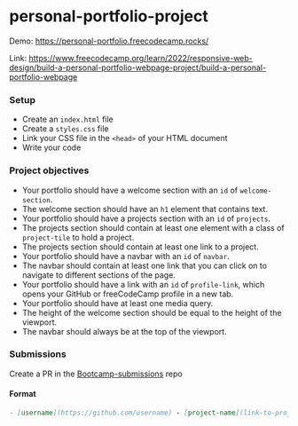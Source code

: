 # personal-portfolio-project

Demo: https://personal-portfolio.freecodecamp.rocks/

Link: https://www.freecodecamp.org/learn/2022/responsive-web-design/build-a-personal-portfolio-webpage-project/build-a-personal-portfolio-webpage

### Setup

- Create an `index.html` file
- Create a `styles.css` file
- Link your CSS file in the `<head>` of your HTML document
- Write your code

### Project objectives

- Your portfolio should have a welcome section with an `id` of `welcome-section`.
- The welcome section should have an `h1` element that contains text.
- Your portfolio should have a projects section with an `id` of `projects`.
- The projects section should contain at least one element with a class of `project-tile` to hold a project.
- The projects section should contain at least one link to a project.
- Your portfolio should have a navbar with an `id` of `navbar`.
- The navbar should contain at least one link that you can click on to navigate to different sections of the page.
- Your portfolio should have a link with an `id` of `profile-link`, which opens your GitHub or freeCodeCamp profile in a new tab.
- Your portfolio should have at least one media query.
- The height of the welcome section should be equal to the height of the viewport.
- The navbar should always be at the top of the viewport.

### Submissions

Create a PR in the [Bootcamp-submissions](https://github.com/codeskills-dev/bootcamp-submissions) repo

#### Format

```md
- [username](https://github.com/username) - [project-name](link-to-project-branch)
```
